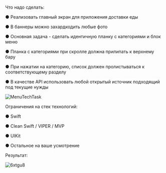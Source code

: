 Что надо сделать:

●	Реализовать главный экран для приложения доставки еды

●	В баннеры можно захардкодить любые фото

●	Основная задача - сделать идентичную планку с категориями и блок меню

●	Планка с категориями при скролле должна прилипать к верхнему бару

●	При нажатии на категорию, список должен пролистываться к соответствующему разделу

●	В качестве API использовать любой открытый источник подходящий под текущие нужды

![MenuTechTask](https://user-images.githubusercontent.com/94259002/197286866-6e2b30d3-77df-46f0-862b-97ff82f954f7.png)

Ограничения на стек технологий:

●	Swift

●	Clean Swift / VIPER / MVP

●	UIKit

●	Остальное на ваше усмотрение


Результат:

![6xtgu8](https://user-images.githubusercontent.com/94259002/197288854-9bfeac02-77d1-4009-9ca2-042250731fa8.GIF)
